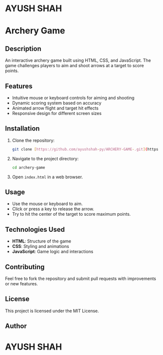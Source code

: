 # AYUSH SHAH #

# Archery Game

## Description
An interactive archery game built using HTML, CSS, and JavaScript. The game challenges players to aim and shoot arrows at a target to score points.

## Features
- Intuitive mouse or keyboard controls for aiming and shooting
- Dynamic scoring system based on accuracy
- Animated arrow flight and target hit effects
- Responsive design for different screen sizes

## Installation
1. Clone the repository:
   ```sh
   git clone [https://github.com/ayushshah-py/ARCHERY-GAME-.git](https://github.com/ayushshah-py/ARCHERY-GAME-.git)
   ```
2. Navigate to the project directory:
   ```sh
   cd archery-game
   ```
3. Open `index.html` in a web browser.

## Usage
- Use the mouse or keyboard to aim.
- Click or press a key to release the arrow.
- Try to hit the center of the target to score maximum points.

## Technologies Used
- **HTML**: Structure of the game
- **CSS**: Styling and animations
- **JavaScript**: Game logic and interactions

## Contributing
Feel free to fork the repository and submit pull requests with improvements or new features.

## License
This project is licensed under the MIT License.

## Author

# AYUSH SHAH #
